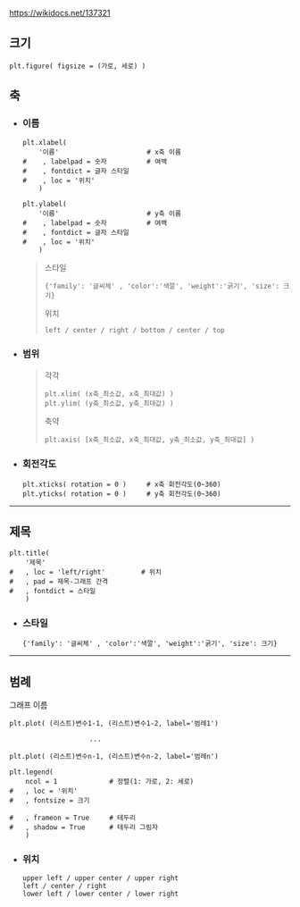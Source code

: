 https://wikidocs.net/137321
## 크기
```angular2html
plt.figure( figsize = (가로, 세로) )  
```

## 축
+ ### 이름
    ```
    plt.xlabel(           
        '이름'                      # x축 이름
    #    , labelpad = 숫자          # 여백
    #    , fontdict = 글자 스타일     
    #    , loc = '위치'           
        )

    plt.ylabel(           
        '이름'                      # y축 이름
    #    , labelpad = 숫자          # 여백
    #    , fontdict = 글자 스타일     
    #    , loc = '위치'           
        )
    ```
  
  >스타일
  >```
  >{'family': '글씨체' , 'color':'색깔', 'weight':'굵기', 'size': 크기}
  >```
  >위치
  >```
  >left / center / right / bottom / center / top
  >```
+ ### 범위
  >각각
  >```angular2html
  >plt.xlim( (x축_최소값, x축_최대값) )
  >plt.ylim( (y축_최소값, y축_최대값) )
  >```
  >축약
  >```angular2html
  >plt.axis( [x축_최소값, x축_최대값, y축_최소값, y축_최대값] )
  >```
  
+ ### 회전각도
  ```angular2html
  plt.xticks( rotation = 0 )     # x축 회전각도(0~360)
  plt.yticks( rotation = 0 )     # y축 회전각도(0~360)
  ```

---
## 제목
```
plt.title(
    '제목'
#   , loc = 'left/right'         # 위치 
#   , pad = 제목-그래프 간격           
#   , fontdict = 스타일      
    )
```
+ ### 스타일
    ```
    {'family': '글씨체' , 'color':'색깔', 'weight':'굵기', 'size': 크기}
    ```

---
## 범례
그래프 이름
```
plt.plot( (리스트)변수1-1, (리스트)변수1-2, label='범례1')
    
                    ...
                    
plt.plot( (리스트)변수n-1, (리스트)변수n-2, label='범례n')
                
plt.legend(
    ncol = 1             # 정렬(1: 가로, 2: 세로)
#   , loc = '위치'       
#   , fontsize = 크기    

#   , frameon = True     # 테두리
#   , shadow = True      # 테두리 그림자
    )    
```
+ ### 위치
    ```
    upper left / upper center / upper right
    left / center / right 
    lower left / lower center / lower right
    ```